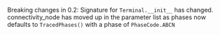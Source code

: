 Breaking changes in 0.2:
Signature for `Terminal.__init__` has changed. connectivity_node has moved up in the parameter list as phases now defaults to `TracedPhases()` with a phase of `PhaseCode.ABCN`
